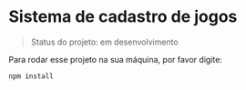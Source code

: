 # Sistema de cadastro de jogos 

> Status do projeto: em desenvolvimento

Para rodar esse projeto na sua máquina, por favor digite:

```
npm install
```
